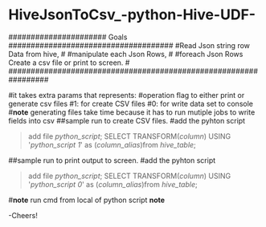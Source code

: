 # HiveJsonToCsv_-python-Hive-UDF-

###################### Goals #####################################
#Read Json string row Data from hive,                            #
#manipulate each Json Rows,                                      #
#foreach Json Rows Create a csv file or print to screen.         #
#################################################################

#it takes extra params that represents:
#operation flag to either print or generate csv files 
#1: for create CSV files
#0: for write data set to console
#**note** generating files take time because it has to run mutiple jobs to write fields into csv 
##sample run to create CSV files.
#add the pyhton script
> add file *python_script*;
> SELECT TRANSFORM(*column*) USING '*python_script 1*' as (*column_alias*)from *hive_table*;

##sample run to print output to screen.
#add the pyhton script
> add file *python_script*;
> SELECT TRANSFORM(*column*) USING '*python_script 0*' as (*column_alias*)from *hive_table*;

#**note** run cmd from local of python script **note**

-Cheers!
